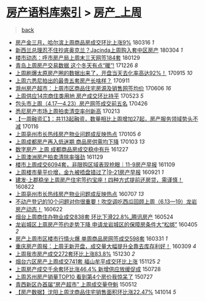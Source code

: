 [房产语料库索引](../../README.md)  > [房产_上周](房产_上周.md)
====
> [back](../README.md)

- [房产金三月，哈尔滨上周商品房成交环比上涨9%](http://jkwz.applinzi.com/ittc/7081121165060080651.html#%E6%88%BF%E4%BA%A7%E9%87%91%E4%B8%89%E6%9C%88%EF%BC%8C%E5%93%88%E5%B0%94%E6%BB%A8%E4%B8%8A%E5%91%A8%E5%95%86%E5%93%81%E6%88%BF%E6%88%90%E4%BA%A4%E7%8E%AF%E6%AF%94%E4%B8%8A%E6%B6%A89%25) 180316 *1* 
- [新西兰总理忍不住抄底奥克兰？Jacinda上周购入套中区房产](http://jkwz.applinzi.com/ittc/7076651857110107146.html#%E6%96%B0%E8%A5%BF%E5%85%B0%E6%80%BB%E7%90%86%E5%BF%8D%E4%B8%8D%E4%BD%8F%E6%8A%84%E5%BA%95%E5%A5%A5%E5%85%8B%E5%85%B0%EF%BC%9FJacinda%E4%B8%8A%E5%91%A8%E8%B4%AD%E5%85%A5%E5%A5%97%E4%B8%AD%E5%8C%BA%E6%88%BF%E4%BA%A7) 180304 *1* 
- [楼市动态：呼市房产局上周末三天网签184套](http://jkwz.applinzi.com/ittc/7064054255667643398.html#%E6%A5%BC%E5%B8%82%E5%8A%A8%E6%80%81%EF%BC%9A%E5%91%BC%E5%B8%82%E6%88%BF%E4%BA%A7%E5%B1%80%E4%B8%8A%E5%91%A8%E6%9C%AB%E4%B8%89%E5%A4%A9%E7%BD%91%E7%AD%BE184%E5%A5%97) 180129  
- [青岛上周房产交易数据 这个冬天有点“暖”!](http://jkwz.applinzi.com/ittc/7051342047745672209.html#%E9%9D%92%E5%B2%9B%E4%B8%8A%E5%91%A8%E6%88%BF%E4%BA%A7%E4%BA%A4%E6%98%93%E6%95%B0%E6%8D%AE+%E8%BF%99%E4%B8%AA%E5%86%AC%E5%A4%A9%E6%9C%89%E7%82%B9%E2%80%9C%E6%9A%96%E2%80%9D%21) 171226 *8* 
- [上周刷爆太原房产圈的数据出来了，开盘当天去化率高达92%！](http://jkwz.applinzi.com/ittc/7013483068575450128.html#%E4%B8%8A%E5%91%A8%E5%88%B7%E7%88%86%E5%A4%AA%E5%8E%9F%E6%88%BF%E4%BA%A7%E5%9C%88%E7%9A%84%E6%95%B0%E6%8D%AE%E5%87%BA%E6%9D%A5%E4%BA%86%EF%BC%8C%E5%BC%80%E7%9B%98%E5%BD%93%E5%A4%A9%E5%8E%BB%E5%8C%96%E7%8E%87%E9%AB%98%E8%BE%BE92%25%EF%BC%81) 170915 *10* 
- [上周六悉尼拍出的最贵五套房产长啥样？](http://jkwz.applinzi.com/ittc/7012042553380307984.html#%E4%B8%8A%E5%91%A8%E5%85%AD%E6%82%89%E5%B0%BC%E6%8B%8D%E5%87%BA%E7%9A%84%E6%9C%80%E8%B4%B5%E4%BA%94%E5%A5%97%E6%88%BF%E4%BA%A7%E9%95%BF%E5%95%A5%E6%A0%B7%EF%BC%9F) 170911  
- [滁州房产超市：上周市区商品住宅房源及销售网签均价](http://jkwz.applinzi.com/ittc/6976098001360520197.html#%E6%BB%81%E5%B7%9E%E6%88%BF%E4%BA%A7%E8%B6%85%E5%B8%82%EF%BC%9A%E4%B8%8A%E5%91%A8%E5%B8%82%E5%8C%BA%E5%95%86%E5%93%81%E4%BD%8F%E5%AE%85%E6%88%BF%E6%BA%90%E5%8F%8A%E9%94%80%E5%94%AE%E7%BD%91%E7%AD%BE%E5%9D%87%E4%BB%B7) 170606 *16* 
- [上周供应14宗商住类用地 房产成交环比持平](http://jkwz.applinzi.com/ittc/6970974569421603845.html#%E4%B8%8A%E5%91%A8%E4%BE%9B%E5%BA%9414%E5%AE%97%E5%95%86%E4%BD%8F%E7%B1%BB%E7%94%A8%E5%9C%B0+%E6%88%BF%E4%BA%A7%E6%88%90%E4%BA%A4%E7%8E%AF%E6%AF%94%E6%8C%81%E5%B9%B3) 170523 *5* 
- [包头市上周（4.17—4.23）房产网签成交前五名](http://jkwz.applinzi.com/ittc/6960851814512591876.html#%E5%8C%85%E5%A4%B4%E5%B8%82%E4%B8%8A%E5%91%A8%EF%BC%884.17%E2%80%944.23%EF%BC%89%E6%88%BF%E4%BA%A7%E7%BD%91%E7%AD%BE%E6%88%90%E4%BA%A4%E5%89%8D%E4%BA%94%E5%90%8D) 170426  
- [悉尼房产市场上周拍卖清空率创新高](http://jkwz.applinzi.com/ittc/6934130664629863428.html#%E6%82%89%E5%B0%BC%E6%88%BF%E4%BA%A7%E5%B8%82%E5%9C%BA%E4%B8%8A%E5%91%A8%E6%8B%8D%E5%8D%96%E6%B8%85%E7%A9%BA%E7%8E%87%E5%88%9B%E6%96%B0%E9%AB%98) 170213  
- [【一周融资汇】：共113起融资，数量相比上周增加27起，房产服务领域势头不减](http://jkwz.applinzi.com/ittc/6923719840614581253.html#%E3%80%90%E4%B8%80%E5%91%A8%E8%9E%8D%E8%B5%84%E6%B1%87%E3%80%91%EF%BC%9A%E5%85%B1113%E8%B5%B7%E8%9E%8D%E8%B5%84%EF%BC%8C%E6%95%B0%E9%87%8F%E7%9B%B8%E6%AF%94%E4%B8%8A%E5%91%A8%E5%A2%9E%E5%8A%A027%E8%B5%B7%EF%BC%8C%E6%88%BF%E4%BA%A7%E6%9C%8D%E5%8A%A1%E9%A2%86%E5%9F%9F%E5%8A%BF%E5%A4%B4%E4%B8%8D%E5%87%8F) 170116  
- [上周亳州市长热线房产物业问题成反映热点](http://jkwz.applinzi.com/ittc/6919573010947523589.html#%E4%B8%8A%E5%91%A8%E4%BA%B3%E5%B7%9E%E5%B8%82%E9%95%BF%E7%83%AD%E7%BA%BF%E6%88%BF%E4%BA%A7%E7%89%A9%E4%B8%9A%E9%97%AE%E9%A2%98%E6%88%90%E5%8F%8D%E6%98%A0%E7%83%AD%E7%82%B9) 170105 *6* 
- [上周成都房产再入低迷期 商品房供需均下降](http://jkwz.applinzi.com/ittc/6918980237462602757.html#%E4%B8%8A%E5%91%A8%E6%88%90%E9%83%BD%E6%88%BF%E4%BA%A7%E5%86%8D%E5%85%A5%E4%BD%8E%E8%BF%B7%E6%9C%9F+%E5%95%86%E5%93%81%E6%88%BF%E4%BE%9B%E9%9C%80%E5%9D%87%E4%B8%8B%E9%99%8D) 170103 *13* 
- [数字房产 上周 成都商品房成交稳中有升](http://jkwz.applinzi.com/ittc/6916411747547481092.html#%E6%95%B0%E5%AD%97%E6%88%BF%E4%BA%A7+%E4%B8%8A%E5%91%A8+%E6%88%90%E9%83%BD%E5%95%86%E5%93%81%E6%88%BF%E6%88%90%E4%BA%A4%E7%A8%B3%E4%B8%AD%E6%9C%89%E5%8D%87) 161227  
- [上周澳洲房产拍卖清除率强劲](http://jkwz.applinzi.com/ittc/6905926014911120388.html#%E4%B8%8A%E5%91%A8%E6%BE%B3%E6%B4%B2%E6%88%BF%E4%BA%A7%E6%8B%8D%E5%8D%96%E6%B8%85%E9%99%A4%E7%8E%87%E5%BC%BA%E5%8A%B2) 161129  
- [楼市上周成交6094套，非限购区域表现抢眼｜11-9房产早报](http://jkwz.applinzi.com/ittc/6898412300179866629.html#%E6%A5%BC%E5%B8%82%E4%B8%8A%E5%91%A8%E6%88%90%E4%BA%A46094%E5%A5%97%EF%BC%8C%E9%9D%9E%E9%99%90%E8%B4%AD%E5%8C%BA%E5%9F%9F%E8%A1%A8%E7%8E%B0%E6%8A%A2%E7%9C%BC%EF%BD%9C11-9%E6%88%BF%E4%BA%A7%E6%97%A9%E6%8A%A5) 161109  
- [上周楼市量平价增，金九被捂盘错过了|9-21房产早报](http://jkwz.applinzi.com/ittc/6880229972819575813.html#%E4%B8%8A%E5%91%A8%E6%A5%BC%E5%B8%82%E9%87%8F%E5%B9%B3%E4%BB%B7%E5%A2%9E%EF%BC%8C%E9%87%91%E4%B9%9D%E8%A2%AB%E6%8D%82%E7%9B%98%E9%94%99%E8%BF%87%E4%BA%86%7C9-21%E6%88%BF%E4%BA%A7%E6%97%A9%E6%8A%A5) 160921 *1* 
- [建发·上郡稳坐上周房产住宅签约宝座！四种方式提前还房贷，需谨慎！](http://jkwz.applinzi.com/ittc/6869146567247922181.html#%E5%BB%BA%E5%8F%91%C2%B7%E4%B8%8A%E9%83%A1%E7%A8%B3%E5%9D%90%E4%B8%8A%E5%91%A8%E6%88%BF%E4%BA%A7%E4%BD%8F%E5%AE%85%E7%AD%BE%E7%BA%A6%E5%AE%9D%E5%BA%A7%EF%BC%81%E5%9B%9B%E7%A7%8D%E6%96%B9%E5%BC%8F%E6%8F%90%E5%89%8D%E8%BF%98%E6%88%BF%E8%B4%B7%EF%BC%8C%E9%9C%80%E8%B0%A8%E6%85%8E%EF%BC%81) 160822  
- [上周亳州市长热线房产物业问题成反映热点](http://jkwz.applinzi.com/ittc/6852035689973285893.html#%E4%B8%8A%E5%91%A8%E4%BA%B3%E5%B7%9E%E5%B8%82%E9%95%BF%E7%83%AD%E7%BA%BF%E6%88%BF%E4%BA%A7%E7%89%A9%E4%B8%9A%E9%97%AE%E9%A2%98%E6%88%90%E5%8F%8D%E6%98%A0%E7%83%AD%E7%82%B9) 160707 *13* 
- [不动产登记的10个问题对你很重要！吹空调吃西瓜回顾上周（6.13—19）龙岩房产动态！](http://jkwz.applinzi.com/ittc/6846526084497277957.html#%E4%B8%8D%E5%8A%A8%E4%BA%A7%E7%99%BB%E8%AE%B0%E7%9A%8410%E4%B8%AA%E9%97%AE%E9%A2%98%E5%AF%B9%E4%BD%A0%E5%BE%88%E9%87%8D%E8%A6%81%EF%BC%81%E5%90%B9%E7%A9%BA%E8%B0%83%E5%90%83%E8%A5%BF%E7%93%9C%E5%9B%9E%E9%A1%BE%E4%B8%8A%E5%91%A8%EF%BC%886.13%E2%80%9419%EF%BC%89%E9%BE%99%E5%B2%A9%E6%88%BF%E4%BA%A7%E5%8A%A8%E6%80%81%EF%BC%81) 160622  
- [烟台上周商住办物业成交838套 环比下滑22.8%_腾讯房产](http://jkwz.applinzi.com/ittc/6835851599100249093.html#%E7%83%9F%E5%8F%B0%E4%B8%8A%E5%91%A8%E5%95%86%E4%BD%8F%E5%8A%9E%E7%89%A9%E4%B8%9A%E6%88%90%E4%BA%A4838%E5%A5%97+%E7%8E%AF%E6%AF%94%E4%B8%8B%E6%BB%9122.8%25_%E8%85%BE%E8%AE%AF%E6%88%BF%E4%BA%A7) 160524  
- [龙岩城区上周房产签约走势下降 申请龙岩城区的保障房条件大“松绑”](http://jkwz.applinzi.com/ittc/6817625799909704709.html#%E9%BE%99%E5%B2%A9%E5%9F%8E%E5%8C%BA%E4%B8%8A%E5%91%A8%E6%88%BF%E4%BA%A7%E7%AD%BE%E7%BA%A6%E8%B5%B0%E5%8A%BF%E4%B8%8B%E9%99%8D+%E7%94%B3%E8%AF%B7%E9%BE%99%E5%B2%A9%E5%9F%8E%E5%8C%BA%E7%9A%84%E4%BF%9D%E9%9A%9C%E6%88%BF%E6%9D%A1%E4%BB%B6%E5%A4%A7%E2%80%9C%E6%9D%BE%E7%BB%91%E2%80%9D) 160405 *2* 
- [房产上周市区楼市行情火爆 单周商品房网签成交598套](http://jkwz.applinzi.com/ittc/6815724792254563332.html#%E6%88%BF%E4%BA%A7%E4%B8%8A%E5%91%A8%E5%B8%82%E5%8C%BA%E6%A5%BC%E5%B8%82%E8%A1%8C%E6%83%85%E7%81%AB%E7%88%86+%E5%8D%95%E5%91%A8%E5%95%86%E5%93%81%E6%88%BF%E7%BD%91%E7%AD%BE%E6%88%90%E4%BA%A4598%E5%A5%97) 160331 *1* 
- [重庆房产周报：上周无新开盘，成交量大幅提升全靠去库存利好！](http://jkwz.applinzi.com/ittc/6807559378894849028.html#%E9%87%8D%E5%BA%86%E6%88%BF%E4%BA%A7%E5%91%A8%E6%8A%A5%EF%BC%9A%E4%B8%8A%E5%91%A8%E6%97%A0%E6%96%B0%E5%BC%80%E7%9B%98%EF%BC%8C%E6%88%90%E4%BA%A4%E9%87%8F%E5%A4%A7%E5%B9%85%E6%8F%90%E5%8D%87%E5%85%A8%E9%9D%A0%E5%8E%BB%E5%BA%93%E5%AD%98%E5%88%A9%E5%A5%BD%EF%BC%81) 160309 *4* 
- [上周我市房产成交272套环比上涨83.8%](http://jkwz.applinzi.com/ittc/6781512198115558405.html#%E4%B8%8A%E5%91%A8%E6%88%91%E5%B8%82%E6%88%BF%E4%BA%A7%E6%88%90%E4%BA%A4272%E5%A5%97%E7%8E%AF%E6%AF%94%E4%B8%8A%E6%B6%A883.8%25) 151230 *2* 
- [烟台六区房产上周成交741套 福山牟平成交环比上涨](http://jkwz.applinzi.com/ittc/6768524307525534724.html#%E7%83%9F%E5%8F%B0%E5%85%AD%E5%8C%BA%E6%88%BF%E4%BA%A7%E4%B8%8A%E5%91%A8%E6%88%90%E4%BA%A4741%E5%A5%97+%E7%A6%8F%E5%B1%B1%E7%89%9F%E5%B9%B3%E6%88%90%E4%BA%A4%E7%8E%AF%E6%AF%94%E4%B8%8A%E6%B6%A8) 151125 *2* 
- [上周房产成交千余套环比涨46.4% 新增供应放缓促成](http://jkwz.applinzi.com/ittc/547650615349352786.html#%E4%B8%8A%E5%91%A8%E6%88%BF%E4%BA%A7%E6%88%90%E4%BA%A4%E5%8D%83%E4%BD%99%E5%A5%97%E7%8E%AF%E6%AF%94%E6%B6%A846.4%25+%E6%96%B0%E5%A2%9E%E4%BE%9B%E5%BA%94%E6%94%BE%E7%BC%93%E4%BF%83%E6%88%90) 150728  
- [上周苏州房产销量TOP10  看到第4个房价我惊呆了](http://jkwz.applinzi.com/ittc/547650615324338112.html#%E4%B8%8A%E5%91%A8%E8%8B%8F%E5%B7%9E%E6%88%BF%E4%BA%A7%E9%94%80%E9%87%8FTOP10++%E7%9C%8B%E5%88%B0%E7%AC%AC4%E4%B8%AA%E6%88%BF%E4%BB%B7%E6%88%91%E6%83%8A%E5%91%86%E4%BA%86) 150727  
- [青西新区办首届“房产超市” 上周成交量夺魁](http://jkwz.applinzi.com/ittc/547650611411626473.html#%E9%9D%92%E8%A5%BF%E6%96%B0%E5%8C%BA%E5%8A%9E%E9%A6%96%E5%B1%8A%E2%80%9C%E6%88%BF%E4%BA%A7%E8%B6%85%E5%B8%82%E2%80%9D+%E4%B8%8A%E5%91%A8%E6%88%90%E4%BA%A4%E9%87%8F%E5%A4%BA%E9%AD%81) 150512  
- [【房产数据】沈阳上周沈商品住宅销售面积环比涨22.47%](http://jkwz.applinzi.com/ittc/547650611376934766.html#%E3%80%90%E6%88%BF%E4%BA%A7%E6%95%B0%E6%8D%AE%E3%80%91%E6%B2%88%E9%98%B3%E4%B8%8A%E5%91%A8%E6%B2%88%E5%95%86%E5%93%81%E4%BD%8F%E5%AE%85%E9%94%80%E5%94%AE%E9%9D%A2%E7%A7%AF%E7%8E%AF%E6%AF%94%E6%B6%A822.47%25) 141014 *5* 
